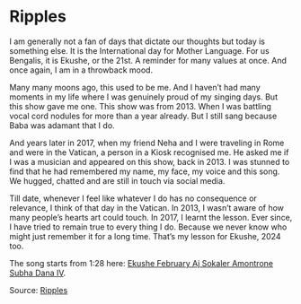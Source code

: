 # Ripples
I am generally not a fan of days that dictate our thoughts but today is something else.
It is the International day for Mother Language.
For us Bengalis, it is Ekushe, or the 21st. A reminder for many values at once. And once again, I am in a throwback mood.

Many many moons ago, this used to be me.
And I haven’t had many moments in my life where I was genuinely proud of my singing days.
But this show gave me one.
This show was from 2013. When I was battling vocal cord nodules for more than a year already.
But I still sang because Baba was adamant that I do.

And years later in 2017, when my friend Neha and I were traveling in Rome and were in the Vatican, a person in a Kiosk recognised me.
He asked me if I was a musician and appeared on this show, back in 2013.
I was stunned to find that he had remembered my name, my face, my voice and this song.
We hugged, chatted and are still in touch via social media.

Till date, whenever I feel like whatever I do has no consequence or relevance, I think of that day in the Vatican.
In 2013, I wasn’t aware of how many people’s hearts art could touch.
In 2017, I learnt the lesson.
Ever since, I have tried to remain true to every thing I do.
Because we never know who might just remember it for a long time.
That’s my lesson for Ekushe, 2024 too.


The song starts from 1:28 here: [Ekushe February Aj Sokaler Amontrone Subha Dana IV](https://www.youtube.com/watch?v=b6tk3DeRtaM).

Source: [Ripples](https://www.linkedin.com/posts/shabnamsurita_ekushe-february-aj-sokaler-amontrone-subha-activity-7165971975465607168-aT13?utm_source=share&utm_medium=member_desktop)
